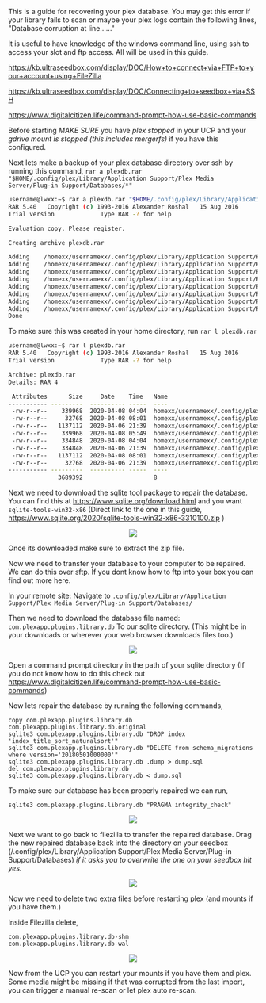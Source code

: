 This is a guide for recovering your plex database. You may get this error if your library fails to scan or maybe your plex logs contain the following lines, "Database corruption at line......"

It is useful to have knowledge of the windows command line, using ssh to access your slot and ftp access. All will be used in this guide.

https://kb.ultraseedbox.com/display/DOC/How+to+connect+via+FTP+to+your+account+using+FileZilla

https://kb.ultraseedbox.com/display/DOC/Connecting+to+seedbox+via+SSH

https://www.digitalcitizen.life/command-prompt-how-use-basic-commands

Before starting *MAKE SURE* you have *plex stopped* in your UCP and your *gdrive mount is stopped (this includes mergerfs)* if you have this configured. 

Next lets make a backup of your plex database directory over ssh by running this command, ``rar a plexdb.rar "$HOME/.config/plex/Library/Application Support/Plex Media Server/Plug-in Support/Databases/*"``
```bash
username@lwxx:~$ rar a plexdb.rar "$HOME/.config/plex/Library/Application Support/Plex Media Server/Plug-in Support/Databases/*"
RAR 5.40   Copyright (c) 1993-2016 Alexander Roshal   15 Aug 2016
Trial version             Type RAR -? for help

Evaluation copy. Please register.

Creating archive plexdb.rar

Adding    /homexx/usernamexx/.config/plex/Library/Application Support/Plex Media Server/Plug-in Support/Databases/com.plexapp.plugins.library.db-2020-04-08  OK 
Adding    /homexx/usernamexx/.config/plex/Library/Application Support/Plex Media Server/Plug-in Support/Databases/com.plexapp.plugins.library.db-shm  OK 
Adding    /homexx/usernamexx/.config/plex/Library/Application Support/Plex Media Server/Plug-in Support/Databases/com.plexapp.plugins.library.blobs.db-wal  OK 
Adding    /homexx/usernamexx/.config/plex/Library/Application Support/Plex Media Server/Plug-in Support/Databases/com.plexapp.plugins.library.db  OK 
Adding    /homexx/usernamexx/.config/plex/Library/Application Support/Plex Media Server/Plug-in Support/Databases/com.plexapp.plugins.library.blobs.db-2020-04-08  OK 
Adding    /homexx/usernamexx/.config/plex/Library/Application Support/Plex Media Server/Plug-in Support/Databases/com.plexapp.plugins.library.blobs.db  OK 
Adding    /homexx/usernamexx/.config/plex/Library/Application Support/Plex Media Server/Plug-in Support/Databases/com.plexapp.plugins.library.db-wal  OK 
Adding    /homexx/usernamexx/.config/plex/Library/Application Support/Plex Media Server/Plug-in Support/Databases/com.plexapp.plugins.library.blobs.db-shm  OK 
Done
```

To make sure this was created in your home directory, run ``rar l plexdb.rar``
```bash
username@lwxx:~$ rar l plexdb.rar
RAR 5.40   Copyright (c) 1993-2016 Alexander Roshal   15 Aug 2016
Trial version             Type RAR -? for help

Archive: plexdb.rar
Details: RAR 4

 Attributes      Size     Date    Time   Name
----------- ---------  ---------- -----  ----
 -rw-r--r--    339968  2020-04-08 04:04  homexx/usernamexx/.config/plex/Library/Application Support/Plex Media Server/Plug-in Support/Databases/com.plexapp.plugins.library.db-2020-04-08
 -rw-r--r--     32768  2020-04-08 08:01  homexx/usernamexx/.config/plex/Library/Application Support/Plex Media Server/Plug-in Support/Databases/com.plexapp.plugins.library.db-shm
 -rw-r--r--   1137112  2020-04-06 21:39  homexx/usernamexx/.config/plex/Library/Application Support/Plex Media Server/Plug-in Support/Databases/com.plexapp.plugins.library.blobs.db-wal
 -rw-r--r--    339968  2020-04-08 05:49  homexx/usernamexx/.config/plex/Library/Application Support/Plex Media Server/Plug-in Support/Databases/com.plexapp.plugins.library.db
 -rw-r--r--    334848  2020-04-08 04:04  homexx/usernamexx/.config/plex/Library/Application Support/Plex Media Server/Plug-in Support/Databases/com.plexapp.plugins.library.blobs.db-2020-04-08
 -rw-r--r--    334848  2020-04-06 21:39  homexx/usernamexx/.config/plex/Library/Application Support/Plex Media Server/Plug-in Support/Databases/com.plexapp.plugins.library.blobs.db
 -rw-r--r--   1137112  2020-04-08 08:01  homexx/usernamexx/.config/plex/Library/Application Support/Plex Media Server/Plug-in Support/Databases/com.plexapp.plugins.library.db-wal
 -rw-r--r--     32768  2020-04-06 21:39  homexx/usernamexx/.config/plex/Library/Application Support/Plex Media Server/Plug-in Support/Databases/com.plexapp.plugins.library.blobs.db-shm
----------- ---------  ---------- -----  ----
              3689392                    8
```

Next we need to download the sqlite tool package to repair the database. You can find this at https://www.sqlite.org/download.html and you want `sqlite-tools-win32-x86` (Direct link to the one in this guide, https://www.sqlite.org/2020/sqlite-tools-win32-x86-3310100.zip )

<p align="center">
<img src="https://i.imgur.com/krJ1id8.png">
</p>

Once its downloaded make sure to extract the zip file.

Now we need to transfer your database to your computer to be repaired. We can do this over sftp. If you dont know how to ftp into your box you can find out more here.

In your remote site: Navigate to ``.config/plex/Library/Application Support/Plex Media Server/Plug-in Support/Databases/``

Then we need to download the database file named: ``com.plexapp.plugins.library.db`` To our sqlite directory. (This might be in your downloads or wherever your web browser downloads files too.)

<p align="center">
<img src="https://i.imgur.com/1cvJEbj.png">
</p>

Open a command prompt directory in the path of your sqlite directory (If you do not know how to do this check out https://www.digitalcitizen.life/command-prompt-how-use-basic-commands)

Now lets repair the database by running the following commands,
```batch
copy com.plexapp.plugins.library.db com.plexapp.plugins.library.db.original
sqlite3 com.plexapp.plugins.library.db "DROP index 'index_title_sort_naturalsort'"
sqlite3 com.plexapp.plugins.library.db "DELETE from schema_migrations where version='20180501000000'"
sqlite3 com.plexapp.plugins.library.db .dump > dump.sql
del com.plexapp.plugins.library.db
sqlite3 com.plexapp.plugins.library.db < dump.sql
```

To make sure our database has been properly repaired we can run,
```batch
sqlite3 com.plexapp.plugins.library.db "PRAGMA integrity_check"
```
<p align="center">
<img src="https://i.imgur.com/0ssdzyL.png">
</p>

Next we want to go back to filezilla to transfer the repaired database. 
Drag the new repaired database back into the directory on your seedbox (/.config/plex/Library/Application Support/Plex Media Server/Plug-in Support/Databases)
*if it asks you to overwrite the one on your seedbox hit yes.*

<p align="center">
<img src="https://i.imgur.com/prKYLue.png">
</p>

Now we need to delete two extra files before restarting plex (and mounts if you have them.)

Inside Filezilla delete, 
```
com.plexapp.plugins.library.db-shm
com.plexapp.plugins.library.db-wal
```

<p align="center">
<img src="https://i.imgur.com/IVyxFBg.png">
</p>

Now from the UCP you can restart your mounts if you have them and plex. Some media might be missing if that was corrupted from the last import, you can trigger a manual re-scan or let plex auto re-scan. 
